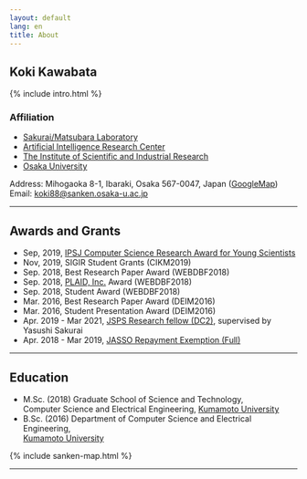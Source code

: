 ```yaml
---
layout: default
lang: en
title: About
---
```


## Koki Kawabata
{% include intro.html %}

### Affiliation
- [Sakurai/Matsubara Laboratory](https://www.dm.sanken.osaka-u.ac.jp/)
- [Artificial Intelligence Research Center](https://www.sanken.osaka-u.ac.jp/labs/aic/index.html)
- [The Institute of Scientific and Industrial Research](https://www.sanken.osaka-u.ac.jp/en/)
- [Osaka University](https://www.osaka-u.ac.jp/en/index.html)  

Address: Mihogaoka 8-1, Ibaraki, Osaka 567-0047, Japan
([GoogleMap](#gmap_canvas))  
Email: [koki88@sanken.osaka-u.ac.jp](mailto:koki88@sanken.osaka-u.ac.jp)  

- - - 

## Awards and Grants
- Sep, 2019, [IPSJ Computer Science Research Award for Young Scientists](https://www.ipsj.or.jp/award/cs-award-2019.html)
- Nov, 2019, SIGIR Student Grants (CIKM2019)
- Sep. 2018, Best Research Paper Award (WEBDBF2018)
- Sep. 2018, [PLAID, Inc.](https://plaid.co.jp/company.html#)
Award (WEBDBF2018)
- Sep. 2018, Student Award (WEBDBF2018)
- Mar. 2016, Best Research Paper Award (DEIM2016)
- Mar. 2016, Student Presentation Award (DEIM2016)
- Apr. 2019 - Mar 2021, [JSPS Research fellow (DC2)](https://www.jsps.go.jp/english/e-pd/index.html), supervised by Yasushi Sakurai
- Apr. 2018 - Mar 2019, [JASSO Repayment Exemption (Full)]()

- - - 

## Education
- M.Sc. (2018)
Graduate School of Science and Technology,  
Computer Science and Electrical Engineering,
[Kumamoto University](https://www.fast.kumamoto-u.ac.jp/gsst-en/)
- B.Sc. (2016)
Department of Computer Science and Electrical Engineering,  
[Kumamoto University](http://www.cs.kumamoto-u.ac.jp/eng.html)

{% include sanken-map.html %}

- - -
